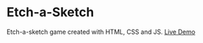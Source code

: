 # Etch-a-Sketch
Etch-a-sketch game created with HTML, CSS and JS.
[Live Demo](https://klaudiuszb5528.github.io/Etch-a-Sketch/ "Etch-a-Sketch Game!")

